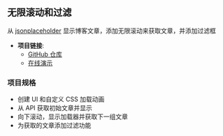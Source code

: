 ## 无限滚动和过滤

从 [jsonplaceholder](https://jsonplaceholder.typicode.com) 显示博客文章，添加无限滚动来获取文章，并添加过滤框

- **项目链接**:
  - [GitHub 仓库](https://github.com/dogxii/miniWebs/tree/master/Origin/infinite_scroll_blog)
  - [在线演示](https://vanillawebprojects.com/projects/infinite_scroll_blog/)

### 项目规格

- 创建 UI 和自定义 CSS 加载动画
- 从 API 获取初始文章并显示
- 向下滚动，显示加载器并获取下一组文章
- 为获取的文章添加过滤功能
